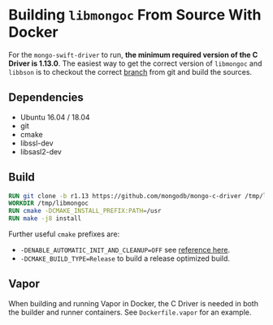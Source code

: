 # Building `libmongoc` From Source With Docker

For the `mongo-swift-driver` to run, **the minimum required version of the
C Driver is 1.13.0**. The easiest way to get the correct version
of `libmongoc` and `libbson` is to checkout the correct
[branch](https://github.com/mongodb/mongo-c-driver/tree/r1.13) from git and
build the sources.

## Dependencies

* Ubuntu 16.04 / 18.04
* git
* cmake
* libssl-dev
* libsasl2-dev

## Build

```Dockerfile
RUN git clone -b r1.13 https://github.com/mongodb/mongo-c-driver /tmp/libmongoc
WORKDIR /tmp/libmongoc
RUN cmake -DCMAKE_INSTALL_PREFIX:PATH=/usr
RUN make -j8 install
```

Further useful `cmake` prefixes are:

- `-DENABLE_AUTOMATIC_INIT_AND_CLEANUP=OFF` see [reference here](http://mongoc.org/libmongoc/current/init-cleanup.html).
- `-DCMAKE_BUILD_TYPE=Release` to build a release optimized build.

## Vapor

When building and running Vapor in Docker, the C Driver is needed in both the
builder and runner containers. See `Dockerfile.vapor` for an example.